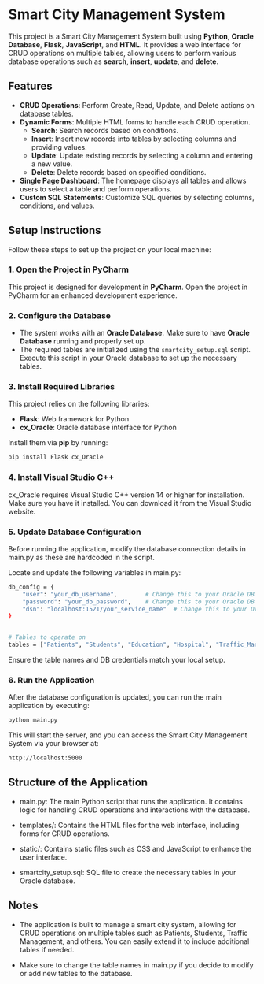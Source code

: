 # Smart City Management System

This project is a Smart City Management System built using **Python**, **Oracle Database**, **Flask**, **JavaScript**, and **HTML**. It provides a web interface for CRUD operations on multiple tables, allowing users to perform various database operations such as **search**, **insert**, **update**, and **delete**.

## Features

- **CRUD Operations**: Perform Create, Read, Update, and Delete actions on database tables.
- **Dynamic Forms**: Multiple HTML forms to handle each CRUD operation. 
  - **Search**: Search records based on conditions.
  - **Insert**: Insert new records into tables by selecting columns and providing values.
  - **Update**: Update existing records by selecting a column and entering a new value.
  - **Delete**: Delete records based on specified conditions.
- **Single Page Dashboard**: The homepage displays all tables and allows users to select a table and perform operations.
- **Custom SQL Statements**: Customize SQL queries by selecting columns, conditions, and values.

## Setup Instructions

Follow these steps to set up the project on your local machine:

### 1. **Open the Project in PyCharm**

   This project is designed for development in **PyCharm**. Open the project in PyCharm for an enhanced development experience.

### 2. **Configure the Database**

   - The system works with an **Oracle Database**. Make sure to have **Oracle Database** running and properly set up.
   - The required tables are initialized using the `smartcity_setup.sql` script. Execute this script in your Oracle database to set up the necessary tables.

### 3. **Install Required Libraries**

   This project relies on the following libraries:
   - **Flask**: Web framework for Python
   - **cx_Oracle**: Oracle database interface for Python
   
   Install them via **pip** by running:
   ```bash
   pip install Flask cx_Oracle
   ```
### 4. **Install Visual Studio C++**
cx_Oracle requires Visual Studio C++ version 14 or higher for installation. Make sure you have it installed. You can download it from the Visual Studio website.

### 5. **Update Database Configuration**
Before running the application, modify the database connection details in main.py as these are hardcoded in the script.

Locate and update the following variables in main.py:

```bash
db_config = {
    "user": "your_db_username",        # Change this to your Oracle DB username
    "password": "your_db_password",    # Change this to your Oracle DB password
    "dsn": "localhost:1521/your_service_name"  # Change this to your Oracle DB DSN (Data Source Name)
}


# Tables to operate on
tables = ["Patients", "Students", "Education", "Hospital", "Traffic_Management", "Citizen", "Assets", "Transportation", "Property"]  # Update table names if needed
```

Ensure the table names and DB credentials match your local setup.

### 6. **Run the Application**
After the database configuration is updated, you can run the main application by executing:

```bash
python main.py
```
This will start the server, and you can access the Smart City Management System via your browser at:
```bash
http://localhost:5000
```

## Structure of the Application
- main.py: The main Python script that runs the application. It contains logic for handling CRUD operations and interactions with the database.

- templates/: Contains the HTML files for the web interface, including forms for CRUD operations.

- static/: Contains static files such as CSS and JavaScript to enhance the user interface.

- smartcity_setup.sql: SQL file to create the necessary tables in your Oracle database.

## Notes
- The application is built to manage a smart city system, allowing for CRUD operations on multiple tables such as Patients, Students, Traffic Management, and others. You can easily extend it to include additional tables if needed.

- Make sure to change the table names in main.py if you decide to modify or add new tables to the database.